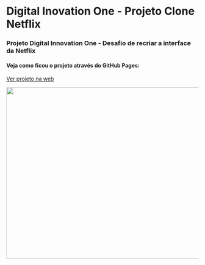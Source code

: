 # Digital Inovation One - Projeto Clone Netflix

### Projeto Digital Innovation One - Desafio de recriar a interface da Netflix
#### Veja como ficou o projeto através do GitHub Pages: <br/>
<a href="https://brunorodsilva.github.io/dio-projeto-clone-netflix/">Ver projeto na web</a> </br>

<div align="center">
<img src="" width="650px" height="450px"/>
</div>
